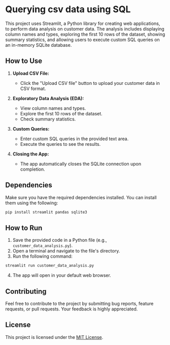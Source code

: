 # Querying csv data using SQL

This project uses Streamlit, a Python library for creating web applications, to perform data analysis on customer data. The analysis includes displaying column names and types, exploring the first 10 rows of the dataset, showing summary statistics, and allowing users to execute custom SQL queries on an in-memory SQLite database.

## How to Use

1. **Upload CSV File:**
   - Click the "Upload CSV file" button to upload your customer data in CSV format.

2. **Exploratory Data Analysis (EDA):**
   - View column names and types.
   - Explore the first 10 rows of the dataset.
   - Check summary statistics.

3. **Custom Queries:**
   - Enter custom SQL queries in the provided text area.
   - Execute the queries to see the results.

4. **Closing the App:**
   - The app automatically closes the SQLite connection upon completion.

## Dependencies

Make sure you have the required dependencies installed. You can install them using the following:

```bash
pip install streamlit pandas sqlite3
```

## How to Run

1. Save the provided code in a Python file (e.g., `customer_data_analysis.py`).
2. Open a terminal and navigate to the file's directory.
3. Run the following command:

```bash
streamlit run customer_data_analysis.py
```

4. The app will open in your default web browser.

## Contributing

Feel free to contribute to the project by submitting bug reports, feature requests, or pull requests. Your feedback is highly appreciated.

## License

This project is licensed under the [MIT License](LICENSE).

